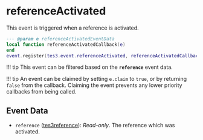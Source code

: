 <!---
	This file is autogenerated. Do not edit this file manually. Your changes will be ignored.
	More information: https://github.com/MWSE/MWSE/tree/master/docs
-->

# referenceActivated
<div class="search_terms" style="display: none">referenceactivated</div>

This event is triggered when a reference is activated.

```lua
--- @param e referenceActivatedEventData
local function referenceActivatedCallback(e)
end
event.register(tes3.event.referenceActivated, referenceActivatedCallback)
```

!!! tip
	This event can be filtered based on the **`reference`** event data.

!!! tip
	An event can be claimed by setting `e.claim` to `true`, or by returning `false` from the callback. Claiming the event prevents any lower priority callbacks from being called.

## Event Data

* `reference` ([tes3reference](../../types/tes3reference)): *Read-only*. The reference which was activated.

